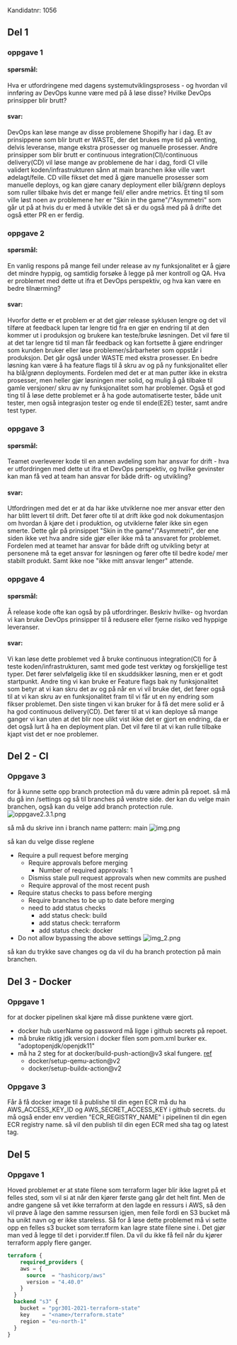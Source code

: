 Kandidatnr: 1056

## Del 1 
### oppgave 1
#### spørsmål: 
Hva er utfordringene med dagens systemutviklingsprosess - 
og hvordan vil innføring av DevOps kunne være med på å løse disse? 
Hvilke DevOps prinsipper blir brutt?

#### svar:
DevOps kan løse mange av disse problemene Shopifly har i dag.
Et av prinsippene som blir brutt er WASTE, der det brukes mye tid på venting, delvis leveranse, mange ekstra prosesser og manuelle prosesser.
Andre prinsipper som blir brutt er continuous integration(CI)/continuous delivery(CD) vil løse mange av problemene de har i dag,
fordi CI ville validert koden/infrastrukturen sånn at main branchen ikke ville vært ødelagt/feile.
CD ville fikset det med å gjøre manuelle prosesser som manuelle deploys, og kan gjøre canary deployment eller
blå/grønn deploys som ruller tilbake hvis det er mange feil/ eller andre metrics.
Et ting til som ville løst noen av problemene her er "Skin in the game"/"Asymmetri" som går ut på at 
hvis du er med å utvikle det så er du også med på å drifte det også etter PR en er ferdig.


### oppgave 2
#### spørsmål:
En vanlig respons på mange feil under release av ny funksjonalitet er å
gjøre det mindre hyppig, og samtidig forsøke å legge på mer kontroll og QA.
Hva er problemet med dette ut ifra et DevOps perspektiv, 
og hva kan være en bedre tilnærming?

#### svar:
Hvorfor dette er et problem er at det gjør release syklusen lengre og det vil tilføre at feedback lupen tar lengre tid fra en gjør en endring til at den kommer ut i produksjon og brukere kan teste/bruke løsningen. Det vil føre til at det tar lengre tid til man får feedback og kan fortsette å gjøre endringer som kunden bruker eller løse problemer/sårbarheter som oppstår i produksjon. Det går også under WASTE med ekstra prosesser. 
En bedre løsning kan være å ha feature flags til å skru av og på ny funksjonalitet eller ha blå/grønn deployments. Fordelen med det er at man putter ikke in ekstra prosesser, men heller gjør løsningen mer solid, og mulig å gå tilbake til gamle versjoner/ skru av ny funksjonalitet som har problemer. Også et god ting til å løse dette problemet er å ha gode automatiserte tester, både unit tester, men også integrasjon tester og ende til ende(E2E) tester, samt andre test typer.


### oppgave 3
#### spørsmål:
Teamet overleverer kode til en annen avdeling som har ansvar for drift - 
hva er utfordringen med dette ut ifra et DevOps perspektiv, og hvilke gevinster kan man 
få ved at team han ansvar for både drift- og utvikling?

#### svar:
Utfordringen med det er at da har ikke utviklerne noe mer ansvar etter den har blitt levert til drift. Det fører ofte til at drift ikke god nok dokumentasjon om hvordan å kjøre det i produktion, og utviklerne føler ikke sin egen smerte. Dette går på prinsippet "Skin in the game"/"Asymmetri", der ene siden ikke vet hva andre side gjør eller ikke må ta ansvaret for problemet.
Fordelen med at teamet har ansvar for både drift og utvikling betyr at personene må ta eget ansvar for løsningen og fører ofte til bedre kode/ mer stabilt produkt. Samt ikke noe "ikke mitt ansvar lenger" attende.


### oppgave 4
#### spørsmål:
Å release kode ofte kan også by på utfordringer. Beskriv hvilke- 
og hvordan vi kan bruke DevOps prinsipper til å redusere eller fjerne risiko 
ved hyppige leveranser.

#### svar:
Vi kan løse dette problemet ved å bruke continuous integration(CI) for å teste koden/infrastrukturen, samt med gode test verktøy og forskjellige test typer. Det fører selvfølgelig ikke til en skuddsikker løsning, men er et godt startpunkt. Andre ting vi kan bruke er Feature flags bak ny funksjonalitet som betyr at vi kan skru det av og på når en vi vil bruke det, det fører også til at vi kan skru av en funksjonalitet fram til vi får ut en ny endring som fikser problemet. Den siste tingen vi kan bruker for å få det mere solid er å ha god continuous delivery(CD). Det fører til at vi kan deploye så mange ganger vi kan uten at det blir noe ulikt vist ikke det er gjort en endring, da er det også lurt å ha en deployment plan. Det vil føre til at vi kan rulle tilbake kjapt vist det er noe problemer.


## Del 2 - CI

### Oppgave 3
for å kunne sette opp branch protection må du være admin på repoet.
så må du gå inn /settings og så til branches på venstre side. 
der kan du velge main branchen, også kan du velge add branch protection rule.
![oppgave2.3.1.png](img/oppgave2.3.1.png)

så må du skrive inn i branch name pattern: main
![img.png](img/oppgave2.3.2.png)

så kan du velge disse reglene
- Require a pull request before merging
  - Require approvals before merging
    - Number of required approvals: 1
  - Dismiss stale pull request approvals when new commits are pushed
  - Require approval of the most recent push
- Require status checks to pass before merging
  - Require branches to be up to date before merging
  - need to add status checks
    - add status check: build
    - add status check: terraform
    - add status check: docker
- Do not allow bypassing the above settings
![img_2.png](img/oppgave2.3.3.png)

så kan du trykke save changes og da vil du ha branch protection på main branchen.


## Del 3 - Docker
### Oppgave 1
for at docker pipelinen skal kjøre må disse punktene være gjort.
- docker hub userName og password må ligge i github secrets på repoet.
- må bruke riktig jdk version i docker filen som pom.xml burker ex. "adoptopenjdk/openjdk11"
- må ha 2 steg for at docker/build-push-action@v3 skal fungere. [ref](https://github.com/docker/build-push-action#path-context)
  - docker/setup-qemu-action@v2 
  - docker/setup-buildx-action@v2

### Oppgave 3
Får å få docker image til å publishe til din egen ECR må du ha AWS_ACCESS_KEY_ID og AWS_SECRET_ACCESS_KEY i github secrets.
du må også ender env verdien "ECR_REGISTRY_NAME" i pipelinen til din egen ECR registry name.
så vil den publish til din egen ECR med sha tag og latest tag.


## Del 5
### Oppgave 1
Hoved problemet er at state filene som terraform lager blir ikke lagret på et felles sted, 
som vil si at når den kjører første gang går det helt fint.
Men de andre gangene så vet ikke terraform at den lagde en ressurs i AWS,
så den vil prøve å lage den samme ressursen igjen, men feile fordi en S3 bucket må ha unikt navn og er ikke stareless.
Så for å løse dette problemet må vi sette opp en felles s3 bucket som terraform kan lagre state filene sine i.
Det gjør man ved å legge til det i porvider.tf filen.
Da vil du ikke få feil når du kjører terraform apply flere ganger.
```terraform
terraform {
    required_providers {
    aws = {
      source  = "hashicorp/aws"
      version = "4.40.0"
    }
  }
  backend "s3" {
    bucket = "pgr301-2021-terraform-state"
    key    = "<name>/terraform.state"
    region = "eu-north-1"
  }
}
```